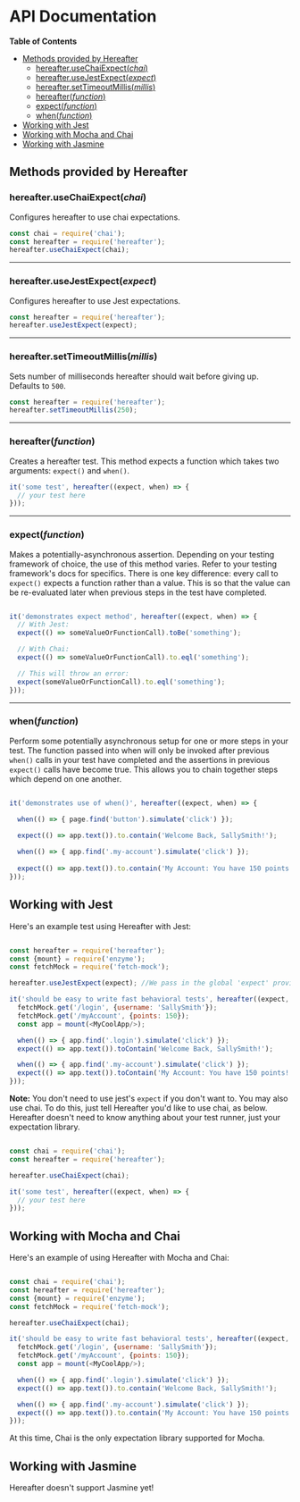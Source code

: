# API Documentation

**Table of Contents**
- [Methods provided by Hereafter](#methods-provided-by-hereafter)
  - [hereafter.useChaiExpect(*chai*)](#hereafterusechaiexpectchai)
  - [hereafter.useJestExpect(*expect*)](#hereafterusejestexpectexpect)
  - [hereafter.setTimeoutMillis(*millis*)](#hereaftersettimeoutmillismillis)
  - [hereafter(*function*)](#hereafterfunction)
  - [expect(*function*)](#expectfunction)
  - [when(*function*)](#whenfunction)
- [Working with Jest](#working-with-jest)
- [Working with Mocha and Chai](#working-with-mocha-and-chai)
- [Working with Jasmine](#working-with-jasmine)

## Methods provided by Hereafter

### hereafter.useChaiExpect(*chai*)
Configures hereafter to use chai expectations.
```javascript
const chai = require('chai');
const hereafter = require('hereafter');
hereafter.useChaiExpect(chai);
```

---

### hereafter.useJestExpect(*expect*)

Configures hereafter to use Jest expectations.
```javascript
const hereafter = require('hereafter');
hereafter.useJestExpect(expect);
```

---

### hereafter.setTimeoutMillis(*millis*)

Sets number of milliseconds hereafter should wait before giving up. Defaults to `500`.
```javascript
const hereafter = require('hereafter');
hereafter.setTimeoutMillis(250);
```

---

### hereafter(*function*)

Creates a hereafter test. This method expects a function which takes two arguments: `expect()` and `when()`.
```javascript
it('some test', hereafter((expect, when) => {
  // your test here
}));
```

---

### expect(*function*)

Makes a potentially-asynchronous assertion. Depending on your testing framework of choice, the use of this method varies. Refer to your testing framework's docs for specifics. There is one key difference: every call to `expect()` expects a function rather than a value. This is so that the value can be re-evaluated later when previous steps in the test have completed.

```javascript

it('demonstrates expect method', hereafter((expect, when) => {
  // With Jest:
  expect(() => someValueOrFunctionCall).toBe('something');

  // With Chai:
  expect(() => someValueOrFunctionCall).to.eql('something');

  // This will throw an error:
  expect(someValueOrFunctionCall).to.eql('something');
}));

```

---

### when(*function*)

Perform some potentially asynchronous setup for one or more steps in your test. The function passed into when will only be invoked after previous `when()` calls in your test have completed and the assertions in previous `expect()` calls have become true. This allows you to chain together steps which depend on one another.

```javascript

it('demonstrates use of when()', hereafter((expect, when) => {

  when(() => { page.find('button').simulate('click') });
  
  expect(() => app.text()).to.contain('Welcome Back, SallySmith!');

  when(() => { app.find('.my-account').simulate('click') });  
  
  expect(() => app.text()).to.contain('My Account: You have 150 points!');
}));

```

## Working with Jest

Here's an example test using Hereafter with Jest:

```javascript

const hereafter = require('hereafter');
const {mount} = require('enzyme');
const fetchMock = require('fetch-mock');

hereafter.useJestExpect(expect); //We pass in the global 'expect' provided by jest

it('should be easy to write fast behavioral tests', hereafter((expect, when) => {
  fetchMock.get('/login', {username: 'SallySmith'});
  fetchMock.get('/myAccount', {points: 150});
  const app = mount(<MyCoolApp/>);

  when(() => { app.find('.login').simulate('click') });
  expect(() => app.text()).toContain('Welcome Back, SallySmith!');

  when(() => { app.find('.my-account').simulate('click') });  
  expect(() => app.text()).toContain('My Account: You have 150 points!');
}));

```

**Note:** You don't need to use jest's `expect` if you don't want to. You may also use chai. To do this, just tell Hereafter you'd like to use chai, as below. Hereafter doesn't need to know anything about your test runner, just your expectation library.

```javascript

const chai = require('chai');
const hereafter = require('hereafter');

hereafter.useChaiExpect(chai);

it('some test', hereafter((expect, when) => {
  // your test here
}));

```

## Working with Mocha and Chai

Here's an example of using Hereafter with Mocha and Chai:

```javascript

const chai = require('chai');
const hereafter = require('hereafter');
const {mount} = require('enzyme');
const fetchMock = require('fetch-mock');

hereafter.useChaiExpect(chai);

it('should be easy to write fast behavioral tests', hereafter((expect, when) => {
  fetchMock.get('/login', {username: 'SallySmith'});
  fetchMock.get('/myAccount', {points: 150});
  const app = mount(<MyCoolApp/>);

  when(() => { app.find('.login').simulate('click') });
  expect(() => app.text()).to.contain('Welcome Back, SallySmith!');

  when(() => { app.find('.my-account').simulate('click') });  
  expect(() => app.text()).to.contain('My Account: You have 150 points!');
}));

```

At this time, Chai is the only expectation library supported for Mocha.

## Working with Jasmine

Hereafter doesn't support Jasmine yet!
